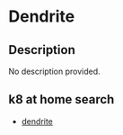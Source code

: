 # Dendrite

## Description

No description provided.

## k8 at home search

- [dendrite](https://nanne.dev/k8s-at-home-search/#/dendrite)
